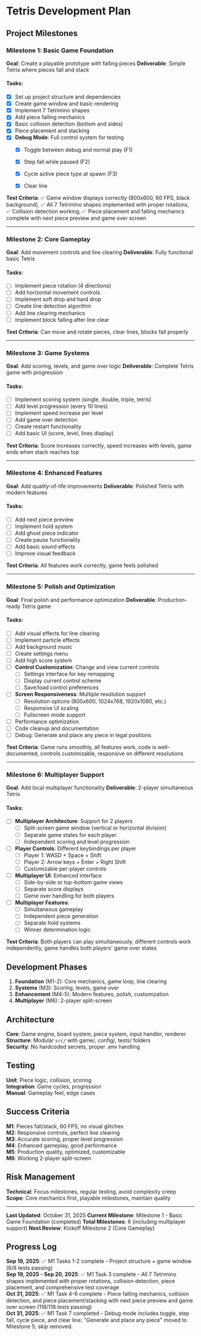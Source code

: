 # Tetris Development Plan

## Project Milestones

### Milestone 1: Basic Game Foundation
**Goal**: Create a playable prototype with falling pieces
**Deliverable**: Simple Tetris where pieces fall and stack

#### Tasks:
- [x] Set up project structure and dependencies
- [x] Create game window and basic rendering
- [x] Implement 7 Tetrimino shapes
- [x] Add piece falling mechanics
- [x] Basic collision detection (bottom and sides)
- [x] Piece placement and stacking
- [x] **Debug Mode**: Full control system for testing
  - [x] Toggle between debug and normal play (F1)
  - [x] Step fall while paused (F2)
  - [x] Cycle active piece type at spawn (F3)
  - [x] Clear line
  

**Test Criteria**: ✅ Game window displays correctly (800x600, 60 FPS, black background), ✅ All 7 Tetrimino shapes implemented with proper rotations, ✅ Collision detection working, ✅ Piece placement and falling mechanics complete with next piece preview and game over screen

---

### Milestone 2: Core Gameplay
**Goal**: Add movement controls and line clearing
**Deliverable**: Fully functional basic Tetris

#### Tasks:
- [ ] Implement piece rotation (4 directions)
- [ ] Add horizontal movement controls
- [ ] Implement soft drop and hard drop
- [ ] Create line detection algorithm
- [ ] Add line clearing mechanics
- [ ] Implement block falling after line clear

**Test Criteria**: Can move and rotate pieces, clear lines, blocks fall properly

---

### Milestone 3: Game Systems
**Goal**: Add scoring, levels, and game over logic
**Deliverable**: Complete Tetris game with progression

#### Tasks:
- [ ] Implement scoring system (single, double, triple, tetris)
- [ ] Add level progression (every 10 lines)
- [ ] Implement speed increase per level
- [ ] Add game over detection
- [ ] Create restart functionality
- [ ] Add basic UI (score, level, lines display)

**Test Criteria**: Score increases correctly, speed increases with levels, game ends when stack reaches top

---

### Milestone 4: Enhanced Features
**Goal**: Add quality-of-life improvements
**Deliverable**: Polished Tetris with modern features

#### Tasks:
- [ ] Add next piece preview
- [ ] Implement hold system
- [ ] Add ghost piece indicator
- [ ] Create pause functionality
- [ ] Add basic sound effects
- [ ] Improve visual feedback

**Test Criteria**: All features work correctly, game feels polished

---

### Milestone 5: Polish and Optimization
**Goal**: Final polish and performance optimization
**Deliverable**: Production-ready Tetris game

#### Tasks:
- [ ] Add visual effects for line clearing
- [ ] Implement particle effects
- [ ] Add background music
- [ ] Create settings menu
- [ ] Add high score system
- [ ] **Control Customization**: Change and view current controls
  - [ ] Settings interface for key remapping
  - [ ] Display current control scheme
  - [ ] Save/load control preferences
- [ ] **Screen Responsiveness**: Multiple resolution support
  - [ ] Resolution options (800x600, 1024x768, 1920x1080, etc.)
  - [ ] Responsive UI scaling
  - [ ] Fullscreen mode support
- [ ] Performance optimization
- [ ] Code cleanup and documentation
 - [ ] Debug: Generate and place any piece in legal positions

**Test Criteria**: Game runs smoothly, all features work, code is well-documented, controls customizable, responsive on different resolutions

---

### Milestone 6: Multiplayer Support
**Goal**: Add local multiplayer functionality
**Deliverable**: 2-player simultaneous Tetris

#### Tasks:
- [ ] **Multiplayer Architecture**: Support for 2 players
  - [ ] Split-screen game window (vertical or horizontal division)
  - [ ] Separate game states for each player
  - [ ] Independent scoring and level progression
- [ ] **Player Controls**: Different keybindings per player
  - [ ] Player 1: WASD + Space + Shift
  - [ ] Player 2: Arrow keys + Enter + Right Shift
  - [ ] Customizable per-player controls
- [ ] **Multiplayer UI**: Enhanced interface
  - [ ] Side-by-side or top-bottom game views
  - [ ] Separate score displays
  - [ ] Game over handling for both players
- [ ] **Multiplayer Features**:
  - [ ] Simultaneous gameplay
  - [ ] Independent piece generation
  - [ ] Separate hold systems
  - [ ] Winner determination logic

**Test Criteria**: Both players can play simultaneously, different controls work independently, game handles both players' game over states

## Development Phases
1. **Foundation** (M1-2): Core mechanics, game loop, line clearing
2. **Systems** (M3): Scoring, levels, game over
3. **Enhancement** (M4-5): Modern features, polish, customization
4. **Multiplayer** (M6): 2-player split-screen

## Architecture
**Core**: Game engine, board system, piece system, input handler, renderer  
**Structure**: Modular `src/` with game/, config/, tests/ folders  
**Security**: No hardcoded secrets, proper .env handling

## Testing
**Unit**: Piece logic, collision, scoring  
**Integration**: Game cycles, progression  
**Manual**: Gameplay feel, edge cases

## Success Criteria
**M1**: Pieces fall/stack, 60 FPS, no visual glitches  
**M2**: Responsive controls, perfect line clearing  
**M3**: Accurate scoring, proper level progression  
**M4**: Enhanced gameplay, good performance  
**M5**: Production quality, optimized, customizable  
**M6**: Working 2-player split-screen

## Risk Management
**Technical**: Focus milestones, regular testing, avoid complexity creep  
**Scope**: Core mechanics first, playable milestones, maintain quality

---

**Last Updated**: October 31, 2025
**Current Milestone**: Milestone 1 - Basic Game Foundation (completed)
**Total Milestones**: 6 (including multiplayer support)
**Next Review**: Kickoff Milestone 2 (Core Gameplay)

## Progress Log

**Sep 19, 2025**: ✅ M1 Tasks 1-2 complete - Project structure + game window (8/8 tests passing)  
**Sep 19, 2025 - Sep 20, 2025**: ✅ M1 Task 3 complete - All 7 Tetrimino shapes implemented with proper rotations, collision detection, piece placement, and comprehensive test coverage  
**Oct 31, 2025**: ✅ M1 Task 4-6 complete - Piece falling mechanics, collision detection, and piece placement/stacking with next piece preview and game over screen (118/118 tests passing)  
**Oct 31, 2025**: ✅ M1 Task 7 completed - Debug mode includes toggle, step fall, cycle piece, and clear line. "Generate and place any piece" moved to Milestone 5; skip removed.
